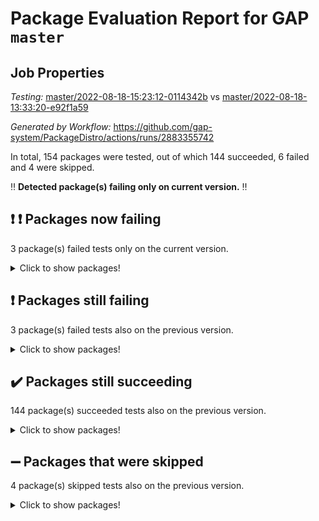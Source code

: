 # Package Evaluation Report for GAP `master`

## Job Properties

*Testing:* [master/2022-08-18-15:23:12-0114342b](https://github.com/gap-system/PackageDistro/blob/data/reports/master/2022-08-18-15:23:12-0114342b) vs [master/2022-08-18-13:33:20-e92f1a59](https://github.com/gap-system/PackageDistro/blob/data/reports/master/2022-08-18-13:33:20-e92f1a59)

*Generated by Workflow:* https://github.com/gap-system/PackageDistro/actions/runs/2883355742

In total, 154 packages were tested, out of which 144 succeeded, 6 failed and 4 were skipped.

:bangbang: **Detected package(s) failing only on current version.** :bangbang:

## :exclamation: :exclamation: Packages now failing

3 package(s) failed tests only on the current version.
<details><summary>Click to show packages!</summary>

- walrus 0.9991 [(failure)](https://github.com/gap-system/PackageDistro/runs/7901591412?check_suite_focus=true) vs walrus 0.9991 [(success)](https://github.com/gap-system/PackageDistro/runs/7899423562?check_suite_focus=true)
- yangbaxter 0.10.1 [(failure)](https://github.com/gap-system/PackageDistro/runs/7901592156?check_suite_focus=true) vs yangbaxter 0.10.1 [(success)](https://github.com/gap-system/PackageDistro/runs/7899424131?check_suite_focus=true)
- zeromqinterface 0.14 [(failure)](https://github.com/gap-system/PackageDistro/runs/7901592316?check_suite_focus=true) vs zeromqinterface 0.14 [(success)](https://github.com/gap-system/PackageDistro/runs/7899424263?check_suite_focus=true)
</details>

## :exclamation: Packages still failing

3 package(s) failed tests also on the previous version.
<details><summary>Click to show packages!</summary>

- francy 1.2.4 [(failure)](https://github.com/gap-system/PackageDistro/runs/7901575399?check_suite_focus=true)
- packagemanager 1.3 [(failure)](https://github.com/gap-system/PackageDistro/runs/7901582371?check_suite_focus=true)
- recog 1.3.2 [(failure)](https://github.com/gap-system/PackageDistro/runs/7901584856?check_suite_focus=true)
</details>

## :heavy_check_mark: Packages still succeeding

144 package(s) succeeded tests also on the previous version.
<details><summary>Click to show packages!</summary>

- 4ti2interface 2022.08-03 [(success)](https://github.com/gap-system/PackageDistro/runs/7901570023?check_suite_focus=true)
- ace 5.5 [(success)](https://github.com/gap-system/PackageDistro/runs/7901570224?check_suite_focus=true)
- aclib 1.3.2 [(success)](https://github.com/gap-system/PackageDistro/runs/7901570353?check_suite_focus=true)
- agt 0.2 [(success)](https://github.com/gap-system/PackageDistro/runs/7901570521?check_suite_focus=true)
- alnuth 3.2.1 [(success)](https://github.com/gap-system/PackageDistro/runs/7901570733?check_suite_focus=true)
- anupq 3.2.6 [(success)](https://github.com/gap-system/PackageDistro/runs/7901570979?check_suite_focus=true)
- atlasrep 2.1.4 [(success)](https://github.com/gap-system/PackageDistro/runs/7901571106?check_suite_focus=true)
- autodoc 2022.07.10 [(success)](https://github.com/gap-system/PackageDistro/runs/7901571259?check_suite_focus=true)
- automata 1.15 [(success)](https://github.com/gap-system/PackageDistro/runs/7901571383?check_suite_focus=true)
- automgrp 1.3.2 [(success)](https://github.com/gap-system/PackageDistro/runs/7901571529?check_suite_focus=true)
- autpgrp 1.11 [(success)](https://github.com/gap-system/PackageDistro/runs/7901571688?check_suite_focus=true)
- cap 2022.08-05 [(success)](https://github.com/gap-system/PackageDistro/runs/7901571837?check_suite_focus=true)
- caratinterface 2.3.4 [(success)](https://github.com/gap-system/PackageDistro/runs/7901571947?check_suite_focus=true)
- cddinterface 2022.08.11 [(success)](https://github.com/gap-system/PackageDistro/runs/7901572061?check_suite_focus=true)
- circle 1.6.5 [(success)](https://github.com/gap-system/PackageDistro/runs/7901572215?check_suite_focus=true)
- classicpres 1.22 [(success)](https://github.com/gap-system/PackageDistro/runs/7901572320?check_suite_focus=true)
- cohomolo 1.6.10 [(success)](https://github.com/gap-system/PackageDistro/runs/7901572437?check_suite_focus=true)
- congruence 1.2.4 [(success)](https://github.com/gap-system/PackageDistro/runs/7901572590?check_suite_focus=true)
- corelg 1.56 [(success)](https://github.com/gap-system/PackageDistro/runs/7901572696?check_suite_focus=true)
- crime 1.6 [(success)](https://github.com/gap-system/PackageDistro/runs/7901572806?check_suite_focus=true)
- crisp 1.4.5 [(success)](https://github.com/gap-system/PackageDistro/runs/7901572901?check_suite_focus=true)
- crypting 0.10 [(success)](https://github.com/gap-system/PackageDistro/runs/7901572987?check_suite_focus=true)
- cryst 4.1.25 [(success)](https://github.com/gap-system/PackageDistro/runs/7901573086?check_suite_focus=true)
- crystcat 1.1.10 [(success)](https://github.com/gap-system/PackageDistro/runs/7901573177?check_suite_focus=true)
- ctbllib 1.3.4 [(success)](https://github.com/gap-system/PackageDistro/runs/7901573320?check_suite_focus=true)
- cubefree 1.19 [(success)](https://github.com/gap-system/PackageDistro/runs/7901573430?check_suite_focus=true)
- curlinterface 2.2.3 [(success)](https://github.com/gap-system/PackageDistro/runs/7901573529?check_suite_focus=true)
- cvec 2.7.6 [(success)](https://github.com/gap-system/PackageDistro/runs/7901573631?check_suite_focus=true)
- datastructures 0.2.7 [(success)](https://github.com/gap-system/PackageDistro/runs/7901573729?check_suite_focus=true)
- deepthought 1.0.5 [(success)](https://github.com/gap-system/PackageDistro/runs/7901573844?check_suite_focus=true)
- design 1.7 [(success)](https://github.com/gap-system/PackageDistro/runs/7901573971?check_suite_focus=true)
- difsets 2.3.1 [(success)](https://github.com/gap-system/PackageDistro/runs/7901574079?check_suite_focus=true)
- digraphs 1.5.3 [(success)](https://github.com/gap-system/PackageDistro/runs/7901574193?check_suite_focus=true)
- edim 1.3.5 [(success)](https://github.com/gap-system/PackageDistro/runs/7901574289?check_suite_focus=true)
- example 4.3.2 [(success)](https://github.com/gap-system/PackageDistro/runs/7901574400?check_suite_focus=true)
- examplesforhomalg 2022.08-02 [(success)](https://github.com/gap-system/PackageDistro/runs/7901574486?check_suite_focus=true)
- factint 1.6.3 [(success)](https://github.com/gap-system/PackageDistro/runs/7901574593?check_suite_focus=true)
- ferret 1.0.8 [(success)](https://github.com/gap-system/PackageDistro/runs/7901574703?check_suite_focus=true)
- fga 1.4.0 [(success)](https://github.com/gap-system/PackageDistro/runs/7901574802?check_suite_focus=true)
- fining 1.5 [(success)](https://github.com/gap-system/PackageDistro/runs/7901574895?check_suite_focus=true)
- float 1.0.3 [(success)](https://github.com/gap-system/PackageDistro/runs/7901574973?check_suite_focus=true)
- format 1.4.3 [(success)](https://github.com/gap-system/PackageDistro/runs/7901575045?check_suite_focus=true)
- forms 1.2.8 [(success)](https://github.com/gap-system/PackageDistro/runs/7901575122?check_suite_focus=true)
- fplsa 1.2.5 [(success)](https://github.com/gap-system/PackageDistro/runs/7901575215?check_suite_focus=true)
- fr 2.4.10 [(success)](https://github.com/gap-system/PackageDistro/runs/7901575312?check_suite_focus=true)
- fwtree 1.3 [(success)](https://github.com/gap-system/PackageDistro/runs/7901575503?check_suite_focus=true)
- gapdoc 1.6.6 [(success)](https://github.com/gap-system/PackageDistro/runs/7901575585?check_suite_focus=true)
- gauss 2022.08-04 [(success)](https://github.com/gap-system/PackageDistro/runs/7901575671?check_suite_focus=true)
- gaussforhomalg 2022.08-02 [(success)](https://github.com/gap-system/PackageDistro/runs/7901575786?check_suite_focus=true)
- gbnp 1.0.5 [(success)](https://github.com/gap-system/PackageDistro/runs/7901575883?check_suite_focus=true)
- generalizedmorphismsforcap 2022.05-01 [(success)](https://github.com/gap-system/PackageDistro/runs/7901575959?check_suite_focus=true)
- genss 1.6.7 [(success)](https://github.com/gap-system/PackageDistro/runs/7901576047?check_suite_focus=true)
- gradedmodules 2022.08-02 [(success)](https://github.com/gap-system/PackageDistro/runs/7901576137?check_suite_focus=true)
- gradedringforhomalg 2022.08-02 [(success)](https://github.com/gap-system/PackageDistro/runs/7901576238?check_suite_focus=true)
- grape 4.8.5 [(success)](https://github.com/gap-system/PackageDistro/runs/7901576339?check_suite_focus=true)
- groupoids 1.71 [(success)](https://github.com/gap-system/PackageDistro/runs/7901576433?check_suite_focus=true)
- grpconst 2.6.2 [(success)](https://github.com/gap-system/PackageDistro/runs/7901576528?check_suite_focus=true)
- guarana 0.96.3 [(success)](https://github.com/gap-system/PackageDistro/runs/7901576605?check_suite_focus=true)
- guava 3.16 [(success)](https://github.com/gap-system/PackageDistro/runs/7901576678?check_suite_focus=true)
- hap 1.47 [(success)](https://github.com/gap-system/PackageDistro/runs/7901576777?check_suite_focus=true)
- hapcryst 0.1.15 [(success)](https://github.com/gap-system/PackageDistro/runs/7901576857?check_suite_focus=true)
- hecke 1.5.3 [(success)](https://github.com/gap-system/PackageDistro/runs/7901576941?check_suite_focus=true)
- help 3.5 [(success)](https://github.com/gap-system/PackageDistro/runs/7901577050?check_suite_focus=true)
- homalg 2022.08-03 [(success)](https://github.com/gap-system/PackageDistro/runs/7901577182?check_suite_focus=true)
- homalgtocas 2022.08-02 [(success)](https://github.com/gap-system/PackageDistro/runs/7901577271?check_suite_focus=true)
- idrel 2.44 [(success)](https://github.com/gap-system/PackageDistro/runs/7901577374?check_suite_focus=true)
- images 1.3.1 [(success)](https://github.com/gap-system/PackageDistro/runs/7901577513?check_suite_focus=true)
- intpic 0.3.0 [(success)](https://github.com/gap-system/PackageDistro/runs/7901577652?check_suite_focus=true)
- io 4.7.2 [(success)](https://github.com/gap-system/PackageDistro/runs/7901577758?check_suite_focus=true)
- io_forhomalg 2022.08-03 [(success)](https://github.com/gap-system/PackageDistro/runs/7901577858?check_suite_focus=true)
- irredsol 1.4.3 [(success)](https://github.com/gap-system/PackageDistro/runs/7901577966?check_suite_focus=true)
- json 2.1.0 [(success)](https://github.com/gap-system/PackageDistro/runs/7901578104?check_suite_focus=true)
- jupyterkernel 1.4.1 [(success)](https://github.com/gap-system/PackageDistro/runs/7901578231?check_suite_focus=true)
- jupyterviz 1.5.6 [(success)](https://github.com/gap-system/PackageDistro/runs/7901578408?check_suite_focus=true)
- kan 1.34 [(success)](https://github.com/gap-system/PackageDistro/runs/7901578497?check_suite_focus=true)
- kbmag 1.5.9 [(success)](https://github.com/gap-system/PackageDistro/runs/7901578590?check_suite_focus=true)
- laguna 3.9.5 [(success)](https://github.com/gap-system/PackageDistro/runs/7901578707?check_suite_focus=true)
- liealgdb 2.2.1 [(success)](https://github.com/gap-system/PackageDistro/runs/7901578825?check_suite_focus=true)
- liepring 2.7 [(success)](https://github.com/gap-system/PackageDistro/runs/7901578932?check_suite_focus=true)
- liering 2.4.2 [(success)](https://github.com/gap-system/PackageDistro/runs/7901579062?check_suite_focus=true)
- linearalgebraforcap 2022.08-03 [(success)](https://github.com/gap-system/PackageDistro/runs/7901579180?check_suite_focus=true)
- localizeringforhomalg 2022.08-02 [(success)](https://github.com/gap-system/PackageDistro/runs/7901579307?check_suite_focus=true)
- loops 3.4.2 [(success)](https://github.com/gap-system/PackageDistro/runs/7901579451?check_suite_focus=true)
- lpres 1.0.3 [(success)](https://github.com/gap-system/PackageDistro/runs/7901579567?check_suite_focus=true)
- majoranaalgebras 1.4 [(success)](https://github.com/gap-system/PackageDistro/runs/7901579689?check_suite_focus=true)
- mapclass 1.4.5 [(success)](https://github.com/gap-system/PackageDistro/runs/7901579837?check_suite_focus=true)
- matgrp 0.70 [(success)](https://github.com/gap-system/PackageDistro/runs/7901580003?check_suite_focus=true)
- matricesforhomalg 2022.08-02 [(success)](https://github.com/gap-system/PackageDistro/runs/7901580159?check_suite_focus=true)
- modisom 2.5.3 [(success)](https://github.com/gap-system/PackageDistro/runs/7901580314?check_suite_focus=true)
- modulepresentationsforcap 2022.08-02 [(success)](https://github.com/gap-system/PackageDistro/runs/7901580480?check_suite_focus=true)
- modules 2022.08-03 [(success)](https://github.com/gap-system/PackageDistro/runs/7901580662?check_suite_focus=true)
- monoidalcategories 2022.08-03 [(success)](https://github.com/gap-system/PackageDistro/runs/7901580807?check_suite_focus=true)
- nconvex 2020.11-04 [(success)](https://github.com/gap-system/PackageDistro/runs/7901580997?check_suite_focus=true)
- nilmat 1.4.2 [(success)](https://github.com/gap-system/PackageDistro/runs/7901581181?check_suite_focus=true)
- nock 1.5 [(success)](https://github.com/gap-system/PackageDistro/runs/7901581355?check_suite_focus=true)
- normalizinterface 1.3.4 [(success)](https://github.com/gap-system/PackageDistro/runs/7901581499?check_suite_focus=true)
- nq 2.5.8 [(success)](https://github.com/gap-system/PackageDistro/runs/7901581653?check_suite_focus=true)
- numericalsgps 1.3.1 [(success)](https://github.com/gap-system/PackageDistro/runs/7901581800?check_suite_focus=true)
- openmath 11.5.1 [(success)](https://github.com/gap-system/PackageDistro/runs/7901581998?check_suite_focus=true)
- orb 4.8.5 [(success)](https://github.com/gap-system/PackageDistro/runs/7901582167?check_suite_focus=true)
- patternclass 2.4.2 [(success)](https://github.com/gap-system/PackageDistro/runs/7901582538?check_suite_focus=true)
- permut 2.0.4 [(success)](https://github.com/gap-system/PackageDistro/runs/7901582712?check_suite_focus=true)
- polenta 1.3.10 [(success)](https://github.com/gap-system/PackageDistro/runs/7901582908?check_suite_focus=true)
- polymaking 0.8.6 [(success)](https://github.com/gap-system/PackageDistro/runs/7901583120?check_suite_focus=true)
- primgrp 3.4.2 [(success)](https://github.com/gap-system/PackageDistro/runs/7901583323?check_suite_focus=true)
- profiling 2.5.0 [(success)](https://github.com/gap-system/PackageDistro/runs/7901583553?check_suite_focus=true)
- qpa 1.34 [(success)](https://github.com/gap-system/PackageDistro/runs/7901583794?check_suite_focus=true)
- quagroup 1.8.3 [(success)](https://github.com/gap-system/PackageDistro/runs/7901584023?check_suite_focus=true)
- radiroot 2.9 [(success)](https://github.com/gap-system/PackageDistro/runs/7901584233?check_suite_focus=true)
- rcwa 4.7.0 [(success)](https://github.com/gap-system/PackageDistro/runs/7901584474?check_suite_focus=true)
- rds 1.8 [(success)](https://github.com/gap-system/PackageDistro/runs/7901584673?check_suite_focus=true)
- repndecomp 1.2.1 [(success)](https://github.com/gap-system/PackageDistro/runs/7901585047?check_suite_focus=true)
- repsn 3.1.0 [(success)](https://github.com/gap-system/PackageDistro/runs/7901585279?check_suite_focus=true)
- resclasses 4.7.3 [(success)](https://github.com/gap-system/PackageDistro/runs/7901585580?check_suite_focus=true)
- ringsforhomalg 2022.08-03 [(success)](https://github.com/gap-system/PackageDistro/runs/7901585757?check_suite_focus=true)
- sco 2022.08-02 [(success)](https://github.com/gap-system/PackageDistro/runs/7901585929?check_suite_focus=true)
- scscp 2.3.1 [(success)](https://github.com/gap-system/PackageDistro/runs/7901586124?check_suite_focus=true)
- semigroups 5.0.2 [(success)](https://github.com/gap-system/PackageDistro/runs/7901586322?check_suite_focus=true)
- sglppow 2.2 [(success)](https://github.com/gap-system/PackageDistro/runs/7901586526?check_suite_focus=true)
- sgpviz 0.999.5 [(success)](https://github.com/gap-system/PackageDistro/runs/7901586707?check_suite_focus=true)
- simpcomp 2.1.14 [(success)](https://github.com/gap-system/PackageDistro/runs/7901586890?check_suite_focus=true)
- singular 2020.12.18 [(success)](https://github.com/gap-system/PackageDistro/runs/7901587076?check_suite_focus=true)
- sla 1.5.3 [(success)](https://github.com/gap-system/PackageDistro/runs/7901587295?check_suite_focus=true)
- smallgrp 1.5 [(success)](https://github.com/gap-system/PackageDistro/runs/7901587567?check_suite_focus=true)
- smallsemi 0.6.13 [(success)](https://github.com/gap-system/PackageDistro/runs/7901587776?check_suite_focus=true)
- sonata 2.9.4 [(success)](https://github.com/gap-system/PackageDistro/runs/7901588065?check_suite_focus=true)
- sophus 1.27 [(success)](https://github.com/gap-system/PackageDistro/runs/7901588317?check_suite_focus=true)
- spinsym 1.5.2 [(success)](https://github.com/gap-system/PackageDistro/runs/7901588551?check_suite_focus=true)
- standardff 0.9.4 [(success)](https://github.com/gap-system/PackageDistro/runs/7901588733?check_suite_focus=true)
- symbcompcc 1.3.2 [(success)](https://github.com/gap-system/PackageDistro/runs/7901588924?check_suite_focus=true)
- thelma 1.3 [(success)](https://github.com/gap-system/PackageDistro/runs/7901589139?check_suite_focus=true)
- tomlib 1.2.9 [(success)](https://github.com/gap-system/PackageDistro/runs/7901589375?check_suite_focus=true)
- toolsforhomalg 2022.08-02 [(success)](https://github.com/gap-system/PackageDistro/runs/7901589586?check_suite_focus=true)
- toric 1.9.5 [(success)](https://github.com/gap-system/PackageDistro/runs/7901589771?check_suite_focus=true)
- toricvarieties 2022.07.13 [(success)](https://github.com/gap-system/PackageDistro/runs/7901589977?check_suite_focus=true)
- transgrp 3.6.3 [(success)](https://github.com/gap-system/PackageDistro/runs/7901590154?check_suite_focus=true)
- ugaly 4.0.3 [(success)](https://github.com/gap-system/PackageDistro/runs/7901590338?check_suite_focus=true)
- unipot 1.5 [(success)](https://github.com/gap-system/PackageDistro/runs/7901590623?check_suite_focus=true)
- unitlib 4.1.0 [(success)](https://github.com/gap-system/PackageDistro/runs/7901590800?check_suite_focus=true)
- utils 0.76 [(success)](https://github.com/gap-system/PackageDistro/runs/7901591015?check_suite_focus=true)
- uuid 0.7 [(success)](https://github.com/gap-system/PackageDistro/runs/7901591208?check_suite_focus=true)
- wedderga 4.10.2 [(success)](https://github.com/gap-system/PackageDistro/runs/7901591621?check_suite_focus=true)
- xmod 2.88 [(success)](https://github.com/gap-system/PackageDistro/runs/7901591809?check_suite_focus=true)
- xmodalg 1.22 [(success)](https://github.com/gap-system/PackageDistro/runs/7901591981?check_suite_focus=true)
</details>

## :heavy_minus_sign: Packages that were skipped

4 package(s) skipped tests also on the previous version.
<details><summary>Click to show packages!</summary>

- browse 1.8.14 [(skipped)](https://github.com/gap-system/PackageDistro/runs/7901396714?check_suite_focus=true)
- itc 1.5.1 [(skipped)](https://github.com/gap-system/PackageDistro/runs/7901396714?check_suite_focus=true)
- polycyclic 2.16 [(skipped)](https://github.com/gap-system/PackageDistro/runs/7901396714?check_suite_focus=true)
- xgap 4.31 [(skipped)](https://github.com/gap-system/PackageDistro/runs/7901396714?check_suite_focus=true)
</details>

